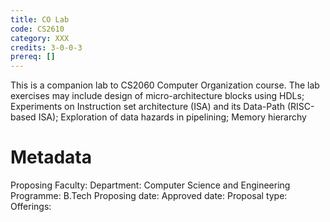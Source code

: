 ```yaml
---
title: CO Lab 
code: CS2610
category: XXX
credits: 3-0-0-3
prereq: []
---
```


This is a companion lab to CS2060 Computer Organization course. The lab
exercises may include design of micro-architecture blocks using HDLs; Experiments on
Instruction set architecture (ISA) and its Data-Path (RISC-based ISA); Exploration of data hazards in pipelining; Memory hierarchy

# Metadata
Proposing Faculty: 
Department: Computer Science and Engineering
Programme: B.Tech
Proposing date:
Approved date:
Proposal type:
Offerings:

